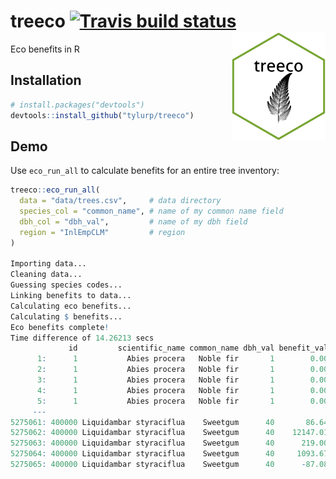 # treeco [![Travis build status](https://travis-ci.org/tyluRp/treeco.svg?branch=master)](https://travis-ci.org/tyluRp/treeco) <img src="inst/figures/treeco.png" align="right" width=150/>


Eco benefits in R

## Installation

```r
# install.packages("devtools")
devtools::install_github("tylurp/treeco")
```

## Demo

Use `eco_run_all` to calculate benefits for an entire tree inventory:

```r
treeco::eco_run_all(
  data = "data/trees.csv",     # data directory
  species_col = "common_name", # name of my common name field
  dbh_col = "dbh_val",         # name of my dbh field
  region = "InlEmpCLM"         # region
)

Importing data...
Cleaning data...
Guessing species codes...
Linking benefits to data...
Calculating eco benefits...
Calculating $ benefits...
Eco benefits complete!
Time difference of 14.26213 secs
             id         scientific_name common_name dbh_val benefit_value            benefit unit dollars
      1:      1           Abies procera   Noble fir       1        0.0053     aq nox avoided   lb    0.02
      2:      1           Abies procera   Noble fir       1        0.0022         aq nox dep   lb    0.01
      3:      1           Abies procera   Noble fir       1        0.0077       aq ozone dep   lb    0.03
      4:      1           Abies procera   Noble fir       1        0.0013    aq pm10 avoided   lb    0.01
      5:      1           Abies procera   Noble fir       1        0.0033        aq pm10 dep   lb    0.02
     ---                                                                                                 
5275061: 400000 Liquidambar styraciflua    Sweetgum      40       86.6416    co2 sequestered   lb    0.29
5275062: 400000 Liquidambar styraciflua    Sweetgum      40    12147.0153        co2 storage   lb   40.57
5275063: 400000 Liquidambar styraciflua    Sweetgum      40      219.0000        electricity  kwh   44.12
5275064: 400000 Liquidambar styraciflua    Sweetgum      40     1093.6723 hydro interception  gal    6.02
5275065: 400000 Liquidambar styraciflua    Sweetgum      40      -87.0825        natural gas   lb    0.58
```

